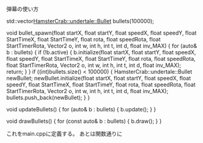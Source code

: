 弾幕の使い方

std::vector<HamsterCrab::undertale::Bullet> bullets(100000);

void bullet_spawn(float startX, float startY, float speedX, float speedY, float StartTimeX, float StartTimeY, float rota, float speedRota, float StartTimerRota, Vector2 o, int w, int h, int t, int d, float inv_MAX) {
    for (auto& b : bullets) {
        if (!b.active) {
            b.initialize(float startX, float startY, float speedX, float speedY, float StartTimeX, float StartTimeY, float rota, float speedRota, float StartTimerRota, Vector2 o, int w, int h, int t, int d, float inv_MAX);
            return;
        }
    }
    if ((int)bullets.size() < 100000) {
        HamsterCrab::undertale::Bullet newBullet;
        newBullet.initialize(float startX, float startY, float speedX, float speedY, float StartTimeX, float StartTimeY, float rota, float speedRota, float StartTimerRota, Vector2 o, int w, int h, int t, int d, float inv_MAX);
        bullets.push_back(newBullet);
    }
}

void updateBullets() {
    for (auto& b : bullets) {
        b.update();
    }
}

void drawBullets() {
    for (const auto& b : bullets) {
        b.draw();
    }
}

これをmain.cppに定義する。
あとは関数通りに
